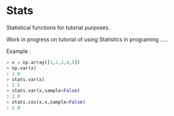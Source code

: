 # Stats
Statistical functions for tutorial purposes.

Work in progress on tutorial of using Statistics in programing .....

Example :
```python
> x = np.array([1,2,3,4,5])
> np.var(x)
: 2.0
> stats.var(x)
: 2.5
> stats.var(x,sample=False)
: 2.0
> stats.cov(x,x,sample=False)
: 2.0
```
